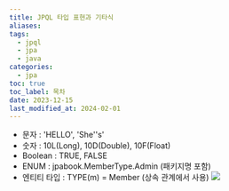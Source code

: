 ```yaml
---
title: JPQL 타입 표현과 기타식
aliases: 
tags:
  - jpql
  - jpa
  - java
categories:
  - jpa
toc: true
toc_label: 목차
date: 2023-12-15
last_modified_at: 2024-02-01
---
```

- 문자 : 'HELLO', 'She''s'
- 숫자 : 10L(Long), 10D(Double), 10F(Float)
- Boolean : TRUE, FALSE
- ENUM : jpabook.MemberType.Admin (패키지명 포함)
- 엔티티 타입 : TYPE(m) = Member  (상속 관계에서 사용)
![](https://i.imgur.com/19RL1ea.png)

